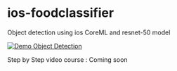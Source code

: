 # ios-foodclassifier

Object detection using ios CoreML and resnet-50 model

[![Demo Object Detection](https://evergreenllc2020.github.io/img/od.gif)](https://youtu.be/5maoJWK7RaU)

Step by Step video course : Coming soon

